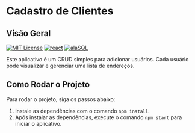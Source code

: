 # Cadastro de Clientes

## Visão Geral
[![MIT License](https://img.shields.io/badge/License-MIT-green.svg)](https://choosealicense.com/licenses/mit/)
[![react](https://img.shields.io/badge/-react-yellow.svg)](https://opensource.org/licenses/)
[![alaSQL](https://img.shields.io/badge/AlaSQL-blue.svg)](http://www.gnu.org/licenses/agpl-3.0)

Este aplicativo é um CRUD simples para adicionar usuários. Cada usuário pode visualizar e gerenciar uma lista de endereços.

## Como Rodar o Projeto

Para rodar o projeto, siga os passos abaixo:

1. Instale as dependências com o comando `npm install`.
2. Após instalar as dependências, execute o comando `npm start` para iniciar o aplicativo.

